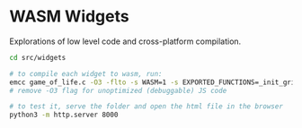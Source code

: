 # WASM Widgets

Explorations of low level code and cross-platform compilation.

```sh
cd src/widgets

# to compile each widget to wasm, run:
emcc game_of_life.c -O3 -flto -s WASM=1 -s EXPORTED_FUNCTIONS=_init_grid,_step,_get_grid,_get_width,_get_width -s EXPORTED_RUNTIME_METHODS=ccall,cwrap,HEAPU8 -o game_of_life.js
# remove -O3 flag for unoptimized (debuggable) JS code

# to test it, serve the folder and open the html file in the browser
python3 -m http.server 8000
```
